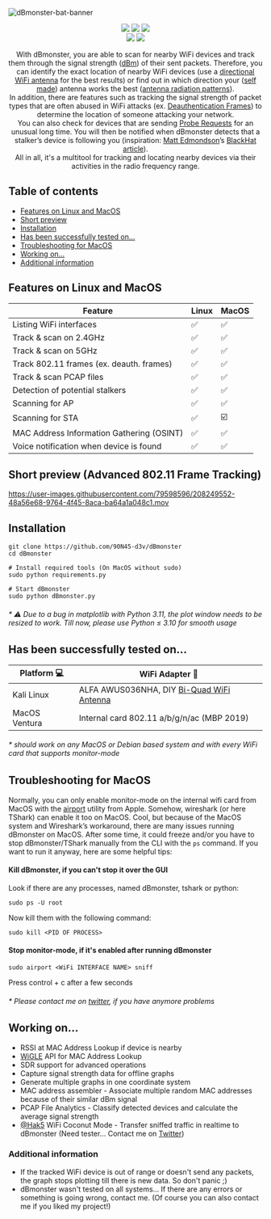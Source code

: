 ![dBmonster-bat-banner](https://user-images.githubusercontent.com/79598596/181930036-ebc45598-d6dd-4291-9c4b-05f7b03bde38.png)
<p align="center">
 <img src="https://img.shields.io/badge/Made%20with-Python-blue">
 <img src="https://img.shields.io/github/license/90N45-d3v/dBmonster.svg">
 <img src="https://img.shields.io/badge/Ask%20me-anything-1abc9c.svg">
 <br>
 <img src="https://img.shields.io/badge/-Linux-lightblue">
 <img src="https://img.shields.io/badge/-MacOS-lightgrey">
</p>

<p align="center">
 With dBmonster, you are able to scan for nearby WiFi devices and track them through the signal strength (<a href="https://en.m.wikipedia.org/wiki/DBm">dBm</a>) of their sent packets. Therefore, you can identify the exact location of nearby WiFi devices (use a <a href="https://simplewifi.com/blogs/news/omni-directional-vs-antennadirectional-antenna">directional WiFi antenna</a> for the best results) or find out in which direction your (<a href="https://www.makeuseof.com/10-diy-long-range-wi-fi-antennas-you-can-make-at-home/">self made</a>) antenna works the best (<a href="https://help.ui.com/hc/en-us/articles/115012664088-UniFi-Introduction-to-Antenna-Radiation-Patterns">antenna radiation patterns</a>).</br>In addition, there are features such as tracking the signal strength of packet types that are often abused in WiFi attacks (ex. <a href="https://blog.spacehuhn.com/wifi-deauthentication-frame">Deauthentication Frames</a>) to determine the location of someone attacking your network.</br>You can also check for devices that are sending <a href="https://mrncciew.com/2014/10/27/cwap-802-11-probe-requestresponse/">Probe Requests</a> for an unusual long time. You will then be notified when dBmonster detects that a stalker’s device is following you (inspiration: <a href="https://github.com/azmatt">Matt Edmondson</a>’s <a href="https://i.blackhat.com/USA-22/Thursday/US-22-Edmondson-Chasing-Your-Tail.pdf">BlackHat article</a>).</br>All in all, it's a multitool for tracking and locating nearby devices via their activities in the radio frequency range.
</p>

## Table of contents
- [Features on Linux and MacOS](https://github.com/90N45-d3v/dBmonster#features-on-linux-and-macos)
- [Short preview](https://90n45-d3v.github.io/dBmonster-preview.mp4)
- [Installation](https://github.com/90N45-d3v/dBmonster#installation)
- [Has been successfully tested  on...](https://github.com/90N45-d3v/dBmonster#has-been-successfully-tested--on)
- [Troubleshooting for MacOS](https://github.com/90N45-d3v/dBmonster#troubleshooting-for-macos)
- [Working on...](https://github.com/90N45-d3v/dBmonster#working-on)
- [Additional information](https://github.com/90N45-d3v/dBmonster#additional-information)

## Features on Linux and MacOS

| Feature | Linux | MacOS |
| ------- | --------- | --------- |
| Listing WiFi interfaces | ✅ | ✅ |
| Track & scan on 2.4GHz | ✅ | ✅ |
| Track & scan on 5GHz | ✅ | ✅ |
| Track 802.11 frames (ex. deauth. frames) | ✅ | ✅ |
| Track & scan PCAP files | ✅ | ✅ |
| Detection of potential stalkers | ✅ | ✅ |
| Scanning for AP | ✅ | ✅ |
| Scanning for STA | ✅ | ☑️ |
| MAC Address Information Gathering (OSINT) | ✅ | ✅ |
| Voice notification when device is found | ✅ | ✅ |

## Short preview (Advanced 802.11 Frame Tracking)

https://user-images.githubusercontent.com/79598596/208249552-48a56e68-9764-4f45-8aca-ba64a1a048c1.mov

## Installation
````
git clone https://github.com/90N45-d3v/dBmonster
cd dBmonster

# Install required tools (On MacOS without sudo)
sudo python requirements.py

# Start dBmonster
sudo python dBmonster.py
````
###### * *⚠️ Due to a bug in matplotlib with Python 3.11, the plot window needs to be resized to work. Till now, please use Python ≤ 3.10 for smooth usage*

## Has been successfully tested  on...

| Platform 💻 | WiFi Adapter 📡 |
| ------- | --------- |
| Kali Linux | ALFA AWUS036NHA, DIY [Bi-Quad WiFi Antenna](https://www.instructables.com/Bi-Quad-WiFi-Antenna/) |
| MacOS Ventura | Internal card 802.11 a/b/g/n/ac (MBP 2019) |
###### * *should work on any MacOS or Debian based system and with every WiFi card that supports monitor-mode*

## Troubleshooting for MacOS
Normally, you can only enable monitor-mode on the internal wifi card from MacOS with the [airport](https://osxdaily.com/2007/01/18/airport-the-little-known-command-line-wireless-utility/) utility from Apple. Somehow, wireshark (or here TShark) can enable it too on MacOS. Cool, but because of the MacOS system and Wireshark’s workaround, there are many issues running dBmonster on MacOS. After some time, it could freeze and/or you have to stop dBmonster/TShark manually from the CLI with the ``ps`` command. If you want to run it anyway, here are some helpful tips:

#### Kill dBmonster, if you can't stop it over the GUI

Look if there are any processes, named dBmonster, tshark or python:
````
sudo ps -U root
````
Now kill them with the following command:
````
sudo kill <PID OF PROCESS>
````

#### Stop monitor-mode, if it's enabled after running dBmonster

````
sudo airport <WiFi INTERFACE NAME> sniff
````
Press control + c after a few seconds

###### * *Please contact me on [twitter](https://twitter.com/90N45), if you have anymore problems*

## Working on...
- RSSI at MAC Address Lookup if device is nearby
- [WiGLE](https://wigle.net) API for MAC Address Lookup
- SDR support for advanced operations
- Capture signal strength data for offline graphs 
- Generate multiple graphs in one coordinate system
- MAC address assembler - Associate multiple random MAC addresses because of their similar dBm signal
- PCAP File Analytics - Classify detected devices and calculate the average signal strength
- [@Hak5](https://github.com/hak5) WiFi Coconut Mode - Transfer sniffed traffic in realtime to dBmonster (Need tester... Contact me on [Twitter](https://twitter.com/90N45))

### Additional information 
- If the tracked WiFi device is out of range or doesn't send any packets, the graph stops plotting till there is new data. So don't panic ;)
- dBmonster wasn't tested on all systems... If there are any errors or something is going wrong, contact me. (Of course you can also contact me if you liked my project!)
